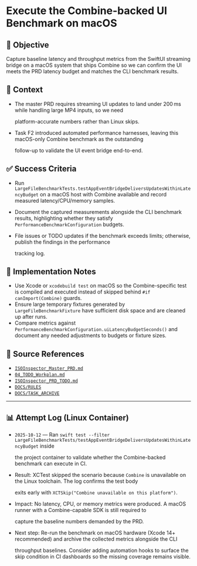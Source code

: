 # Execute the Combine-backed UI Benchmark on macOS

## 🎯 Objective

Capture baseline latency and throughput metrics from the SwiftUI streaming bridge on a macOS system that ships Combine
so we can confirm the UI meets the PRD latency budget and matches the CLI benchmark results.

## 🧩 Context

- The master PRD requires streaming UI updates to land under 200 ms while handling large MP4 inputs, so we need

  platform-accurate numbers rather than Linux skips.

- Task F2 introduced automated performance harnesses, leaving this macOS-only Combine benchmark as the outstanding

  follow-up to validate the UI event bridge end-to-end.

## ✅ Success Criteria

- Run `LargeFileBenchmarkTests.testAppEventBridgeDeliversUpdatesWithinLatencyBudget` on a macOS host with Combine available and record measured latency/CPU/memory samples.
- Document the captured measurements alongside the CLI benchmark results, highlighting whether they satisfy `PerformanceBenchmarkConfiguration` budgets.
- File issues or TODO updates if the benchmark exceeds limits; otherwise, publish the findings in the performance

  tracking log.

## 🔧 Implementation Notes

- Use Xcode or `xcodebuild test` on macOS so the Combine-specific test is compiled and executed instead of skipped behind `#if canImport(Combine)` guards.
- Ensure large temporary fixtures generated by `LargeFileBenchmarkFixture` have sufficient disk space and are cleaned up after runs.
- Compare metrics against `PerformanceBenchmarkConfiguration.uiLatencyBudgetSeconds()` and document any needed adjustments to budgets or fixture sizes.

## 🧠 Source References

- [`ISOInspector_Master_PRD.md`](../AI/ISOViewer/ISOInspector_PRD_Full/ISOInspector_Master_PRD.md)
- [`04_TODO_Workplan.md`](../AI/ISOInspector_Execution_Guide/04_TODO_Workplan.md)
- [`ISOInspector_PRD_TODO.md`](../AI/ISOViewer/ISOInspector_PRD_TODO.md)
- [`DOCS/RULES`](../RULES)
- [`DOCS/TASK_ARCHIVE`](../TASK_ARCHIVE)

---

## 📊 Attempt Log (Linux Container)

- `2025-10-12` — Ran `swift test --filter LargeFileBenchmarkTests/testAppEventBridgeDeliversUpdatesWithinLatencyBudget` inside

  the project container to validate whether the Combine-backed benchmark can execute in CI.

- Result: XCTest skipped the scenario because `Combine` is unavailable on the Linux toolchain. The log confirms the test body

  exits early with `XCTSkip("Combine unavailable on this platform")`.

- Impact: No latency, CPU, or memory metrics were produced. A macOS runner with a Combine-capable SDK is still required
  to

  capture the baseline numbers demanded by the PRD.

- Next step: Re-run the benchmark on macOS hardware (Xcode 14+ recommended) and archive the collected metrics alongside
  the CLI

  throughput baselines. Consider adding automation hooks to surface the skip condition in CI dashboards so the missing
coverage
  remains visible.
